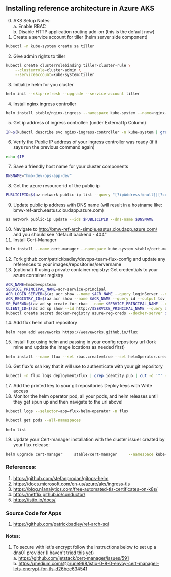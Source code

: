 ## Installing reference architecture in Azure AKS ##

0. AKS Setup Notes:  
  a. Enable RBAC  
  b. Disable HTTP application routing add-on (this is the default now)
1. Create a service account for tiller (helm server side component)
```bash
kubectl -n kube-system create sa tiller
```
2. Give admin rights to tiller
```bash
kubectl create clusterrolebinding tiller-cluster-rule \
	--clusterrole=cluster-admin \
	--serviceaccount=kube-system:tiller 
```
3. Initialize helm for you cluster
```bash
helm init --skip-refresh --upgrade --service-account tiller
```
4. Install nginx ingress controller
```bash
helm install stable/nginx-ingress --namespace kube-system --name=nginx-ingress
```
5. Get ip address of ingress controller: (under External Ip Column)
```bash
IP=$(kubectl describe svc nginx-ingress-controller -n kube-system | grep "LoadBalancer Ingress:   " | cut -d':' -f 2 | tr -d ' ')
```
6. Verify the Public IP address of your ingress controller was ready (if it says <pending> run the previous command again)
```bash
echo $IP
```
7. Save a friendly host name for your cluster components
```bash
DNSNAME="hmb-dev-ops-app-dev"
```
8. Get the azure resource-id of the public ip
```bash
PUBLICIPID=$(az network public-ip list --query "[?ipAddress!=null]|[?contains(ipAddress, '$IP')].[id]" --output tsv)
```
9. Update public ip address with DNS name (will result in a hostname like: bmw-ref-arch.eastus.cloudapp.azure.com)
```bash
az network public-ip update --ids $PUBLICIPID --dns-name $DNSNAME
```
10. Navigate to http://bmw-ref-arch-simple.eastus.cloudapp.azure.com/ and you should see "default backend - 404"
11. Install Cert-Manager
```bash
helm install --name cert-manager --namespace kube-system stable/cert-manager
```
12. Fork github.com/patrickbadley/devops-team-flux-config and update any references to your images/repositories/servername
13. (optional) If using a private container registry: Get credentials to your azure container registry
```bash
ACR_NAME=hmbdevopsteam
SERVICE_PRINCIPAL_NAME=acr-service-principal
ACR_LOGIN_SERVER=$(az acr show --name $ACR_NAME --query loginServer --output tsv)
ACR_REGISTRY_ID=$(az acr show --name $ACR_NAME --query id --output tsv)
SP_PASSWD=$(az ad sp create-for-rbac --name $SERVICE_PRINCIPAL_NAME --role Reader --scopes $ACR_REGISTRY_ID --query password --output tsv)
CLIENT_ID=$(az ad sp show --id http://$SERVICE_PRINCIPAL_NAME --query appId --output tsv)
kubectl create secret docker-registry azure-reg-creds --docker-server $ACR_NAME.azurecr.io --docker-username $CLIENT_ID --docker-password $SP_PASSWD --docker-email pjb2@hmbnet.com
```
14. Add flux helm chart repository
```bash
helm repo add weaveworks https://weaveworks.github.io/flux
```
15. Install flux using helm and passing in your config repository url (fork mine and update the image locations as needed first)
```bash
helm install --name flux --set rbac.create=true --set helmOperator.create=true --set git.url=ssh://git@github.com/patrickbadley/devops-team-flux-config  --namespace flux weaveworks/flux
```
16. Get flux's ssh key that it will use to authenticate with your git repository
```bash
kubectl -n flux logs deployment/flux | grep identity.pub | cut -d '"' -f2
```
17. Add the printed key to your git repositories Deploy keys with Write access
18. Monitor the helm operator pod, all your pods, and helm releases until they get spun up and then navigate to the url above!
```bash
kubectl logs --selector=app=flux-helm-operator -n flux
```
```bash
kubectl get pods --all-namespaces
```
```bash
helm list
```
19. Update your Cert-manager installation with the cluster issuer created by your flux release:
```bash
helm upgrade cert-manager     stable/cert-manager     --namespace kube-system     --set ingressShim.defaultIssuerName=letsencrypt-prod --set ingressShim.defaultIssuerKind=ClusterIssuer
```

### References: ###
1. https://github.com/stefanprodan/gitops-helm
2. https://docs.microsoft.com/en-us/azure/aks/ingress-tls
3. https://blog.n1analytics.com/free-automated-tls-certificates-on-k8s/
4. https://netflix.github.io/conductor/
5. https://istio.io/docs/

### Source Code for Apps ###
1. https://github.com/patrickbadley/ref-arch-sql

#### Notes: ####
1. To secure with let's encrypt follow the instructions below to set up a dns01 provider (I haven't tried this yet)  
  a. https://github.com/jetstack/cert-manager/issues/591  
  b. https://medium.com/@prune998/istio-0-8-0-envoy-cert-manager-lets-encrypt-for-tls-d26bee634541
